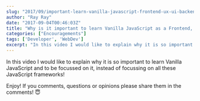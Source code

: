 ```yaml
---
slug: "2017/09/important-learn-vanilla-javascript-frontend-ux-ui-backend-developer/"
author: "Ray Ray"
date: "2017-09-04T00:46:03Z"
title: "Why is it important to learn Vanilla JavaScript as a Frontend, UX, UI & Backend Developer!"
categories: ["Encouragements"]
tags: ['Developer', 'WebDev']
excerpt: "In this video I would like to explain why it is so important to learn Vanilla JavaScript and to be ..."
---
```


In this video I would like to explain why it is so important to learn Vanilla JavaScript and to be focussed on it, instead of focussing on all these JavaScript frameworks!

Enjoy! If you comments, questions or opinions please share them in the comments! 😇

<Youtube url="https://www.youtube.com/watch?v=IYQObYDuoBI" />